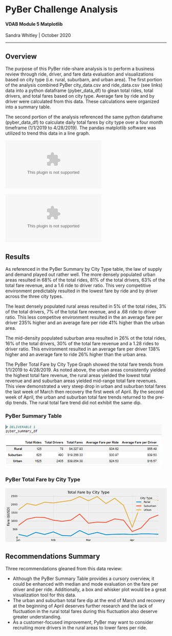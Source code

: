 # PyBer Challenge Analysis
#### VDAB Module 5 Matplotlib
Sandra Whitley | October 2020
**************
## Overview
The purpose of this PyBer ride-share analysis is to perform a business review through ride, driver, and fare data evaluation and visualizations based on city type (i.e. rural, suburbarn, and urban area). The first portion of the analysis combined PyBer city_data.csv and ride_data.csv (see links) data into a python dataframe (pyber_data_df) to glean total rides, total drivers, and total fares based on city type. Average fare by ride and by driver were calculated from this data. These calculations were organized into a summary table.

The second portion of the analysis referenced the same python dataframe (pyber_data_df) to calculate daily total fares by city type over a four month timeframe (1/1/2019 to 4/28/2019). The pandas matplotlib software was utilized to trend this data in a line graph.

![city_data.csv](/Resources/city_data.csv)

![ride_data.csv](/Resources/ride_data.csv)

## Results
As referenced in the PyBer Summary by City Type table, the law of supply and demand played out rather well. The more densely populated urban areas resulted in 68% of the total rides,  81% of the total drivers, 63% of the total fare revenue, and a 1.6 ride to driver ratio. This very competitive environment predictably resulted in the lowest fare by ride and by driver across the three city types. 

The least densely populated rural areas resulted in 5% of the total rides, 3% of the total drivers,  7% of the total fare revenue, and a .68 ride to driver ratio. This less competitve environment resulted in the an average fare per driver 235% higher and an average fare per ride 41% higher than the urban area.

The mid-density populated suburban area resulted in 26% ot the total rides, 16% of the total drivers, 30% of the total fare revenue and a 1.28 rides to driver ratio. This environment resulted in an average fare per driver 138% higher and an average fare to ride 26% higher than the urban area.

The PyBer Total Fare by City Type Graph showed the total fare trends from 1/1/2019 to 4/28/2019. As noted above, the urban areas consistently yielded the highest total fare revenue, the rural areas yielded the lowest total revenue and and suburban areas yielded mid-range total fare revenues. This view demonstrated a very steep drop in urban and suburban total fares the last week of March then recovery the first week of April. By the second week of April, the urban and suburban total fare trends returned to the pre-dip trends. The rural total fare trend did not exhibit the same dip.

### PyBer Summary Table
![PyBer Summary Table](/analysis/PyBer_Summary_df.png)


### PyBer Total Fare by City Type
![PyBer Total Fare by City Type Graph](/analysis/PyBer_fare_summary.png)


## Recommendations Summary
Three recommendations gleaned from this data review:
* Although the PyBer Summary Table provides a cursory overview, it could be enhanced with median and mode evaluation on the fare per driver and per ride. Additionally, a box and whisker plot would be a great visualization tool for this data.
* The urban and suburban total fare dip at the end of March and recovery at the beginning of April deserves further research and the lack of fluctuation in the rural total fares during this fluctuation also deserve greater understanding.
* As a customer-focused improvement, PyBer may want to consider recruiting more drivers in the rural areas to lower fares per ride.

